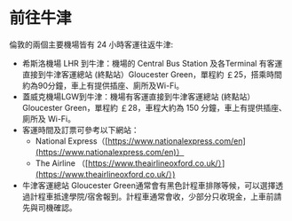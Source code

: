 # 前往牛津

倫敦的兩個主要機場皆有 24 小時客運往返牛津:
   * 希斯洛機場 LHR 到牛津：機場的 Central Bus Station 及各Terminal 有客運直接到牛津客運總站 (終點站）Gloucester Green，單程約 ￡25，搭乘時間約為90分鐘，車上有提供插座、廁所及Wi-Fi。  
   * 蓋威克機場LGW到牛津：機場有客運直接到牛津客運總站  (終點站）Gloucester Green，單程約 ￡28，車程大約為 150 分鐘，車上有提供插座、廁所及 Wi-Fi。  
   * 客運時間及訂票可參考以下網站：  
     * National Express（[https://www.nationalexpress.com/en](https://www.nationalexpress.com/en)）  
     * The Airline （[https://www.theairlineoxford.co.uk/）](https://www.theairlineoxford.co.uk/）)  
   * 牛津客運總站 Gloucester Green通常會有黑色計程車排隊等候，可以選擇透過計程車抵達學院/宿舍報到。計程車通常會收，少部分只收現金，上車前請先與司機確認。

